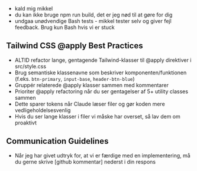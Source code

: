 - kald mig mikkel
- du kan ikke bruge npm run build, det er jeg nød til at gøre for dig
- undgaa unødvendige Bash tests - mikkel tester selv og giver fejl feedback. Brug kun Bash hvis vi er stuck

## Tailwind CSS @apply Best Practices

- ALTID refactor lange, gentagende Tailwind-klasser til @apply direktiver i src/style.css
- Brug semantiske klassenavne som beskriver komponenten/funktionen (f.eks. `btn-primary`, `input-base`, `header-btn-blue`)
- Gruppér relaterede @apply klasser sammen med kommentarer
- Prioriter @apply refactoring når du ser gentagelser af 5+ utility classes sammen
- Dette sparer tokens når Claude læser filer og gør koden mere vedligeholdelsesvenlig
- Hvis du ser lange klasser i filer vi måske har overset, så lav dem om proaktivt

## Communication Guidelines

- Når jeg har givet udtryk for, at vi er færdige med en implementering, må du gerne skrive [github kommentar] nederst i din respons
